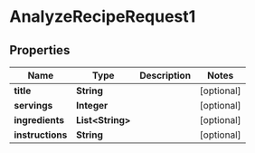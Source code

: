 

# AnalyzeRecipeRequest1

## Properties

Name | Type | Description | Notes
------------ | ------------- | ------------- | -------------
**title** | **String** |  |  [optional]
**servings** | **Integer** |  |  [optional]
**ingredients** | **List&lt;String&gt;** |  |  [optional]
**instructions** | **String** |  |  [optional]




